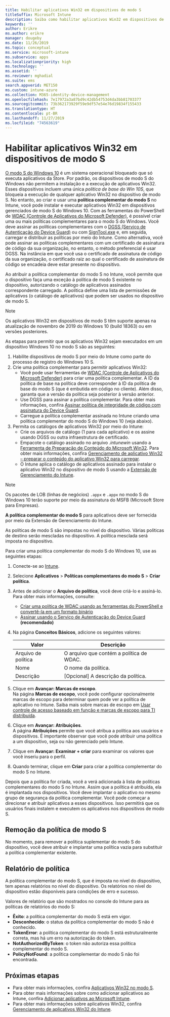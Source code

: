```yaml
---
title: Habilitar aplicativos Win32 em dispositivos de modo S
titleSuffix: Microsoft Intune
description: Saiba como habilitar aplicativos Win32 em dispositivos de modo S usando o Microsoft Intune.
keywords: ''
author: Erikre
ms.author: erikre
manager: dougeby
ms.date: 11/26/2019
ms.topic: conceptual
ms.service: microsoft-intune
ms.subservice: apps
ms.localizationpriority: high
ms.technology: ''
ms.assetid: ''
ms.reviewer: mghadial
ms.suite: ems
search.appverid: MET150
ms.custom: intune-azure
ms.collection: M365-identity-device-management
ms.openlocfilehash: 7e17972a3a87bd9c42db54753d4da3bb81703377
ms.sourcegitcommit: 73b362173929f59e9df57e54e76d19834f155433
ms.translationtype: HT
ms.contentlocale: pt-BR
ms.lasthandoff: 11/27/2019
ms.locfileid: "74563619"
---
```

# <a name="enable-win32-apps-on-s-mode-devices"></a>Habilitar aplicativos Win32 em dispositivos de modo S

[O modo S do Windows 10](https://docs.microsoft.com/windows/deployment/s-mode) é um sistema operacional bloqueado que só executa aplicativos da Store. Por padrão, os dispositivos de modo S do Windows não permitem a instalação e a execução de aplicativos Win32. Esses dispositivos incluem uma única *política de base do Win 10S*, que bloqueia a execução de qualquer aplicativo Win32 no dispositivo de modo S. No entanto, ao criar e usar uma **política complementar do modo S** no Intune, você pode instalar e executar aplicativos Win32 em dispositivos gerenciados de modo S do Windows 10. Com as ferramentas do PowerShell de [WDAC (Controle de Aplicativos do Microsoft Defender)](https://docs.microsoft.com/windows/security/threat-protection/windows-defender-application-control/windows-defender-application-control), é possível criar uma ou mais políticas complementares para o modo S do Windows. Você deve assinar as políticas complementares com o [DGSS (Serviço de Autenticação do Device Guard)](https://go.microsoft.com/fwlink/?linkid=2095629) ou com [SignTool.exe](https://docs.microsoft.com/windows/security/threat-protection/windows-defender-application-control/signing-policies-with-signtool) e, em seguida, carregar e distribuir as políticas por meio do Intune. Como alternativa, você pode assinar as políticas complementares com um certificado de assinatura de código da sua organização, no entanto, o método preferencial é usar DGSS. Na instância em que você usa o certificado de assinatura de código da sua organização, o certificado raiz ao qual o certificado de assinatura de código se encadeia deve estar presente no dispositivo.

Ao atribuir a política complementar do modo S no Intune, você permite que o dispositivo faça uma exceção à política de modo S existente no dispositivo, autorizando o catálogo de aplicativos assinados correspondente carregado. A política define uma lista de permissões de aplicativos (o catálogo de aplicativos) que podem ser usados no dispositivo de modo S.

> [!NOTE]
> Os aplicativos Win32 em dispositivos de modo S têm suporte apenas na atualização de novembro de 2019 do Windows 10 (build 18363) ou em versões posteriores.

<!-- Add WDAC tooling diagram  -->

As etapas para permitir que os aplicativos Win32 sejam executados em um dispositivo Windows 10 no modo S são as seguintes:

1. Habilite dispositivos de modo S por meio do Intune como parte do processo de registro do Windows 10 S.
2. Crie uma política complementar para permitir aplicativos Win32:
   - Você pode usar ferramentas de [WDAC (Controle de Aplicativos do Microsoft Defender)](https://docs.microsoft.com/windows/security/threat-protection/windows-defender-application-control/windows-defender-application-control) para criar uma política complementar. A ID da política de base na política deve corresponder à ID da política de base do modo S (que é embutida em código no cliente). Além disso, garanta que a versão da política seja posterior à versão anterior.
   - Use DGSS para assinar a política complementar. Para obter mais informações, confira [Assinar política de integridade de código com assinatura do Device Guard](https://docs.microsoft.com/microsoft-store/sign-code-integrity-policy-with-device-guard-signing).
   - Carregue a política complementar assinada no Intune criando uma política complementar do modo S do Windows 10 (veja abaixo).
3. Permita os catálogos de aplicativos Win32 por meio do Intune:
   - Crie os arquivos de catálogo (1 para cada aplicativo) e os assine usando DGSS ou outra infraestrutura de certificado.
   - Empacote o catálogo assinado no arquivo *.intunewin* usando a [Ferramenta de Preparação de Conteúdo do Microsoft Win32](https://go.microsoft.com/fwlink/?linkid=2065730). Para obter mais informações, confira [Gerenciamento de aplicativo Win32 – preparar o conteúdo do aplicativo Win32 para carregar](~/apps/apps-win32-app-management.md#prepare-the-win32-app-content-for-upload).
   - O Intune aplica o catálogo de aplicativos assinado para instalar o aplicativo Win32 no dispositivo de modo S usando a [Extensão de Gerenciamento do Intune](~/apps/intune-management-extension.md).

> [!NOTE]
> Os pacotes de LOB (linhas de negócios) `.appx` e `.appx` no modo S do Windows 10 terão suporte por meio da assinatura do MSFB (Microsoft Store para Empresas).
>
> **A política complementar do modo S** para aplicativos deve ser fornecida por meio da Extensão de Gerenciamento do Intune.
>
> As políticas de modo S são impostas no nível do dispositivo. Várias políticas de destino serão mescladas no dispositivo. A política mesclada será imposta no dispositivo.

Para criar uma política complementar do modo S do Windows 10, use as seguintes etapas:

1. Conecte-se ao [Intune](https://go.microsoft.com/fwlink/?linkid=2090973).
2. Selecione **Aplicativos** > **Políticas complementares do modo S** > **Criar política**.
3. Antes de adicionar o **Arquivo de política**, você deve criá-lo e assiná-lo. Para obter mais informações, consulte:
    - [Criar uma política de WDAC usando as ferramentas do PowerShell e convertê-la em um formato binário](https://go.microsoft.com/fwlink/?linkid=2095387)
    - [Assinar usando o Serviço de Autenticação do Device Guard](https://go.microsoft.com/fwlink/?linkid=2095629) **(recomendado)**

4. Na página **Conceitos Básicos**, adicione os seguintes valores:

    | Valor | Descrição |
    |--------------|------------------------------------------------|
    | Arquivo de política | O arquivo que contém a política de WDAC. |
    | Nome | O nome da política. |
    | Descrição | [Opcional] A descrição da política. |

5. Clique em **Avançar: Marcas de escopo**.<br>
   Na página **Marcas de escopo**, você pode configurar opcionalmente marcas de escopo para determinar quem pode ver a política de aplicativo no Intune. Saiba mais sobre marcas de escopo em [Usar controle de acesso baseado em função e marcas de escopo para TI distribuída](~/fundamentals/scope-tags.md).

6. Clique em **Avançar: Atribuições**.<br>
   A página **Atribuições** permite que você atribua a política aos usuários e dispositivos. É importante observar que você pode atribuir uma política a um dispositivo, seja ou não gerenciado pelo Intune.
7. Clique em **Avançar: Examinar + criar** para examinar os valores que você inseriu para o perfil.
8. Quando terminar, clique em **Criar** para criar a política complementar do modo S no Intune. 

Depois que a política for criada, você a verá adicionada à lista de políticas complementares do modo S no Intune. Assim que a política é atribuída, ela é implantada nos dispositivos. Você deve implantar o aplicativo no mesmo grupo de segurança da política complementar. Você pode começar a direcionar e atribuir aplicativos a esses dispositivos. Isso permitirá que os usuários finais instalem e executem os aplicativos nos dispositivos de modo S.

## <a name="removal-of-s-mode-policy"></a>Remoção da política de modo S

No momento, para remover a política suplementar do modo S do dispositivo, você deve atribuir e implantar uma política vazia para substituir a política complementar existente.

## <a name="policy-reporting"></a>Relatório de política

A política complementar do modo S, que é imposta no nível do dispositivo, tem apenas relatórios no nível do dispositivo. Os relatórios no nível do dispositivo estão disponíveis para condições de erro e sucesso. 

Valores de relatório que são mostrados no console do Intune para as políticas de relatórios do modo S:
- **Êxito**: a política complementar do modo S está em vigor.
- **Desconhecido**: o status da política complementar do modo S não é conhecido.
- **TokenError**: a política complementar do modo S está estruturalmente correta, mas há um erro na autorização do token.
- **NotAuthorizedByToken**: o token não autoriza essa política complementar do modo S.
- **PolicyNotFound**: a política complementar do modo S não foi encontrada.

## <a name="next-steps"></a>Próximas etapas

- Para obter mais informações, confira [Aplicativos Win32 no modo S](https://docs.microsoft.com/windows/security/threat-protection/windows-defender-application-control/lob-win32-apps-on-s).
- Para obter mais informações sobre como adicionar aplicativos ao Intune, confira [Adicionar aplicativos ao Microsoft Intune](apps-add.md).
- Para obter mais informações sobre aplicativos Win32, confira [Gerenciamento de aplicativos Win32 do Intune](~/apps/apps-win32-app-management.md).
